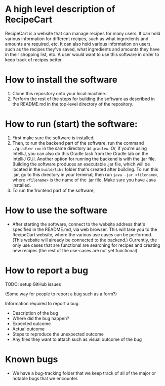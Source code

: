 # A high level description of RecipeCart
RecipeCart is a website that can manage recipes for many users. It can hold various information for different recipes, such as what ingredients and amounts are required, etc. It can also hold various information on users, such as the recipes they've saved, what ingredients and amounts they have in their shopping list, etc. A user would want to use this software in order to keep track of recipes better.
# How to install the software
1. Clone this repository onto your local machine.
2. Perform the rest of the steps for building the software as described in the README.md in the top-level directory of the repository.
# How to run (start) the software:
1. First make sure the software is installed.
2. Then, to run the backend part of the software, run the command `./gradlew run` in the same directory as `gradlew`. Or, if you're using IntelliJ, you can also do this Gradle task from the Gradle tab on the IntelliJ GUI. Another option for running the backend is with the .jar file. Building the software produces an executable .jar file, which will be located in the `build/libs` folder that's created after building. To run this .jar, go to this directory in your terminal, then run `java -jar <filename>`, where `<filename>` is the name of the .jar file. Make sure you have Java installed.
3. To run the frontend part of the software,

# How to use the software
- After starting the software, connect to the website address that's specified in the README.md, via web browser. This will take you to the RecipeCart website, where the various use cases can be performed. (This website will already be connected to the backend.) Currently, the only use cases that are functional are searching for recipes and creating new recipes (the rest of the use-cases are not yet functional).
# How to report a bug

TODO: setup GitHub issues

(Some way for people to report a bug such as a form?)

Information required to report a bug:
- Description of the bug
- Where did the bug happen?
- Expected outcome
- Actual outcome
- Steps to reproduce the unexpected outcome
- Any files they want to attach such as visual outcome of the bug

# Known bugs
- We have a bug-tracking folder that we keep track of all of the major or notable bugs that we encounter. 

